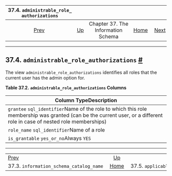 <!--?xml version="1.0" encoding="UTF-8" standalone="no"?-->

|                            37.4. `administrable_role_​authorizations`                            |                                                                    |                                    |                                                       |                                                                    |
| :----------------------------------------------------------------------------------------------: | :----------------------------------------------------------------- | :--------------------------------: | ----------------------------------------------------: | -----------------------------------------------------------------: |
| [Prev](infoschema-information-schema-catalog-name.html "37.3. information_schema_catalog_name")  | [Up](information-schema.html "Chapter 37. The Information Schema") | Chapter 37. The Information Schema | [Home](index.html "PostgreSQL 17devel Documentation") |  [Next](infoschema-applicable-roles.html "37.5. applicable_roles") |

***

## 37.4. `administrable_role_​authorizations` [#](#INFOSCHEMA-ADMINISTRABLE-ROLE-AUTHORIZATIONS)

The view `administrable_role_authorizations` identifies all roles that the current user has the admin option for.

**Table 37.2. `administrable_role_authorizations` Columns**

| Column TypeDescription                                                                                                                                                 |
| ---------------------------------------------------------------------------------------------------------------------------------------------------------------------- |
| `grantee` `sql_identifier`Name of the role to which this role membership was granted (can be the current user, or a different role in case of nested role memberships) |
| `role_name` `sql_identifier`Name of a role                                                                                                                             |
| `is_grantable` `yes_or_no`Always `YES`                                                                                                                                 |

***

|                                                                                                  |                                                                    |                                                                    |
| :----------------------------------------------------------------------------------------------- | :----------------------------------------------------------------: | -----------------------------------------------------------------: |
| [Prev](infoschema-information-schema-catalog-name.html "37.3. information_schema_catalog_name")  | [Up](information-schema.html "Chapter 37. The Information Schema") |  [Next](infoschema-applicable-roles.html "37.5. applicable_roles") |
| 37.3. `information_schema_catalog_name`                                                          |        [Home](index.html "PostgreSQL 17devel Documentation")       |                                           37.5. `applicable_roles` |
